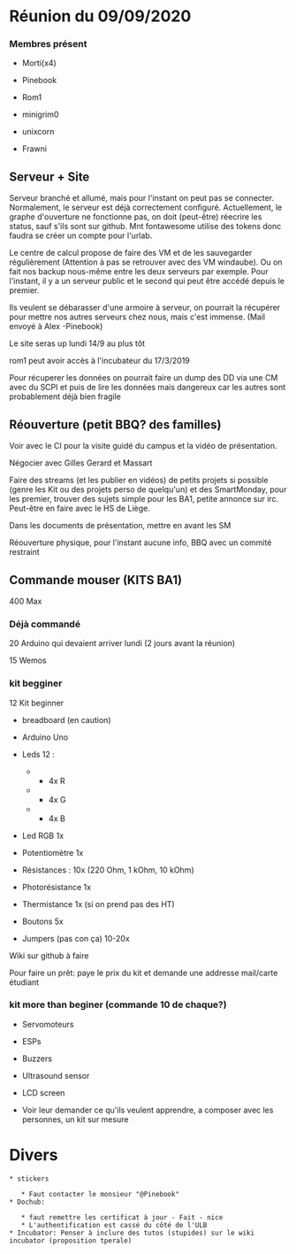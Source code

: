 
# Réunion du 09/09/2020



### Membres présent

- Morti(x4)

- Pinebook

- Rom1

- minigrim0

- unixcorn

- Frawni



## Serveur + Site

Serveur branché et allumé, mais pour l'instant on peut pas se connecter. Normalement, le serveur est déjà correctement configuré. Actuellement, le graphe d'ouverture ne fonctionne pas, on doit (peut-être) réecrire les status, sauf s'ils sont sur github. Mnt fontawesome utilise des tokens donc faudra se créer un compte pour l'urlab.

Le centre de calcul propose de faire des VM et de les sauvegarder régulièrement (Attention à pas se retrouver avec des VM windaube). Ou on fait nos backup nous-même entre les deux serveurs par exemple. Pour l'instant, il y a un serveur public et le second qui peut être accédé depuis le premier.

Ils veulent se débarasser d'une armoire à serveur, on pourrait la récupérer pour mettre nos autres serveurs chez nous, mais c'est immense. (Mail envoyé à Alex -Pinebook)

Le site seras up lundi 14/9 au plus tôt

rom1 peut avoir accès à l'incubateur du 17/3/2019



Pour récuperer les données on pourrait faire un dump des DD via une CM avec du SCPI et puis de lire les données mais dangereux car les autres sont probablement déjà bien fragile



## Réouverture (petit BBQ? des familles)

Voir avec le CI pour la visite guidé du campus et la vidéo de présentation.

Négocier avec Gilles Gerard et Massart

Faire des streams (et les publier en vidéos) de petits projets si possible (genre les Kit ou des projets perso de quelqu'un) et des SmartMonday, pour les premier, trouver des sujets simple pour les BA1, petite annonce sur irc. Peut-être en faire avec le HS de Liège.

Dans les documents de présentation, mettre en avant les SM

Réouverture physique, pour l'instant aucune info, BBQ avec un commité restraint



## Commande mouser (KITS BA1)

400 Max

### Déjà commandé

20 Arduino qui devaient arriver lundi (2 jours avant la réunion)

15 Wemos

### kit begginer

12 Kit beginner

* breadboard (en caution)

* Arduino Uno

* Leds 12 : 

   * * 4x R
   * * 4x G
   * * 4x B
* Led RGB 1x

* Potentiomètre 1x

* Résistances  : 10x (220 Ohm, 1 kOhm, 10 kOhm)

* Photorésistance 1x

* Thermistance 1x (si on prend pas des HT)

* Boutons 5x

* Jumpers (pas con ça) 10-20x



Wiki sur github à faire



Pour faire un prêt: paye le prix du kit et demande une addresse mail/carte étudiant

### kit more than beginer (commande 10 de chaque?)

* Servomoteurs

* ESPs

* Buzzers

* Ultrasound sensor

* LCD screen

* Voir leur demander ce qu'ils veulent apprendre, a composer avec les personnes, un kit sur mesure



# Divers

    * stickers

       * Faut contacter le monsieur "@Pinebook"
    * Dochub:

       * faut remettre les certificat à jour - Fait - nice
       * L'authentification est cassé du côté de l'ULB
    * Incubator: Penser à inclure des tutos (stupides) sur le wiki incubator (proposition tperale)
